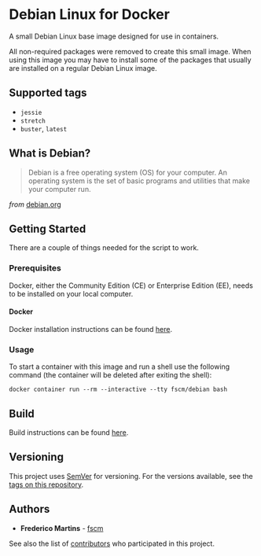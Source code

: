 # Debian Linux for Docker

A small Debian Linux base image designed for use in containers.

All non-required packages were removed to create this small image. When using
this image you may have to install some of the packages that usually are
installed on a regular Debian Linux image.

## Supported tags

- `jessie`
- `stretch`
- `buster`, `latest`

## What is Debian?

> Debian is a free operating system (OS) for your computer. An operating system is the set of basic programs and utilities that make your computer run.

*from* [debian.org](https://www.debian.org)

## Getting Started

There are a couple of things needed for the script to work.

### Prerequisites

Docker, either the Community Edition (CE) or Enterprise Edition (EE), needs to
be installed on your local computer.

#### Docker

Docker installation instructions can be found
[here](https://docs.docker.com/install/).

### Usage

To start a container with this image and run a shell use the following
command (the container will be deleted after exiting the shell):

```
docker container run --rm --interactive --tty fscm/debian bash
```

## Build

Build instructions can be found
[here](https://github.com/fscm/docker-debian/blob/master/README.build.md).

## Versioning

This project uses [SemVer](http://semver.org/) for versioning. For the versions
available, see the [tags on this repository](https://github.com/fscm/docker-debian/tags).

## Authors

* **Frederico Martins** - [fscm](https://github.com/fscm)

See also the list of [contributors](https://github.com/fscm/docker-debian/contributors)
who participated in this project.
